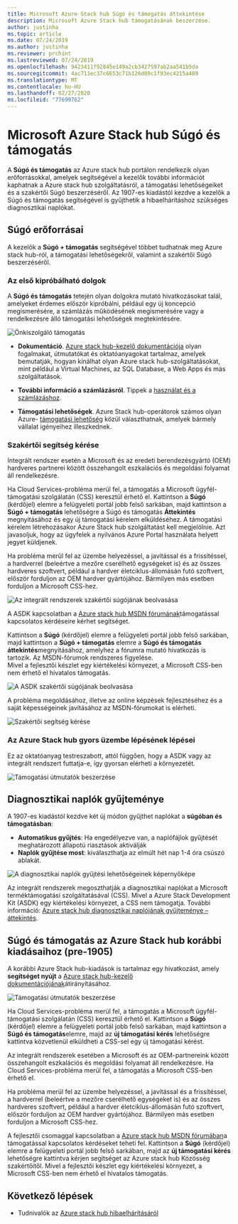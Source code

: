 ```yaml
---
title: Microsoft Azure Stack hub Súgó és támogatás áttekintése
description: Microsoft Azure Stack hub támogatásának beszerzése.
author: justinha
ms.topic: article
ms.date: 07/24/2019
ms.author: justinha
ms.reviewer: prchint
ms.lastreviewed: 07/24/2019
ms.openlocfilehash: 9423411f92845e149a2cb3427597ab2aa541b5da
ms.sourcegitcommit: 4ac711ec37c6653c71b126d09c1f93ec4215a489
ms.translationtype: MT
ms.contentlocale: hu-HU
ms.lasthandoff: 02/27/2020
ms.locfileid: "77699762"
---
```

# <a name="microsoft-azure-stack-hub-help-and-support"></a>Microsoft Azure Stack hub Súgó és támogatás

A **Súgó és támogatás** az Azure stack hub portálon rendelkezik olyan erőforrásokkal, amelyek segítségével a kezelők további információt kaphatnak a Azure stack hub szolgáltatásról, a támogatási lehetőségeiket és a szakértői Súgó beszerzéséről. Az 1907-es kiadástól kezdve a kezelők a Súgó és támogatás segítségével is gyűjthetik a hibaelhárításhoz szükséges diagnosztikai naplókat.  

## <a name="help-resources"></a>Súgó erőforrásai 

A kezelők a **Súgó + támogatás** segítségével többet tudhatnak meg Azure stack hub-ról, a támogatási lehetőségekről, valamint a szakértői Súgó beszerzéséről. 

### <a name="things-to-try-first"></a>Az első kipróbálható dolgok

A **Súgó és támogatás** tetején olyan dolgokra mutató hivatkozásokat talál, amelyeket érdemes először kipróbálni, például egy új koncepció megismerésére, a számlázás működésének megismerésére vagy a rendelkezésre álló támogatási lehetőségek megtekintésére. 

![Önkiszolgáló támogatás](media/azure-stack-help-and-support/get-support-tiles.png)

- **Dokumentáció**. [Azure stack hub-kezelő dokumentációja](index.yml) olyan fogalmakat, útmutatókat és oktatóanyagokat tartalmaz, amelyek bemutatják, hogyan kínálhat olyan Azure stack hub-szolgáltatásokat, mint például a Virtual Machines, az SQL Database, a Web Apps és más szolgáltatások. 

- **További információ a számlázásról**. Tippek a [használat és a számlázáshoz](azure-stack-billing-and-chargeback.md).

- **Támogatási lehetőségek**. Azure Stack hub-operátorok számos olyan Azure- [támogatási lehetőség](https://aka.ms/azstacksupport) közül választhatnak, amelyek bármely vállalat igényeihez illeszkednek. 

### <a name="get-expert-help"></a>Szakértői segítség kérése 

Integrált rendszer esetén a Microsoft és az eredeti berendezésgyártó (OEM) hardveres partnerei között összehangolt eszkalációs és megoldási folyamat áll rendelkezésre.

Ha Cloud Services-probléma merül fel, a támogatás a Microsoft ügyfél-támogatási szolgálatán (CSS) keresztül érhető el. Kattintson a **Súgó** (kérdőjel) elemre a felügyeleti portál jobb felső sarkában, majd kattintson a **Súgó + támogatás** lehetőségre a Súgó és támogatás **Áttekintés** megnyitásához és egy új támogatási kérelem elküldéséhez. A támogatási kérelem létrehozásakor Azure Stack hub szolgáltatást kell megjelölnie. Azt javasoljuk, hogy az ügyfelek a nyilvános Azure Portal használata helyett jegyet küldjenek. 

Ha probléma merül fel az üzembe helyezéssel, a javítással és a frissítéssel, a hardverrel (beleértve a mezőre cserélhető egységeket is) és az összes hardveres szoftvert, például a hardver életciklus-állomásán futó szoftvert, először forduljon az OEM hardver gyártójához. Bármilyen más esetben forduljon a Microsoft CSS-hez.

![Az integrált rendszerek szakértői súgójának beolvasása](media/azure-stack-help-and-support/get-support-integrated.png)

A ASDK kapcsolatban a [Azure stack hub MSDN fórumának](https://social.msdn.microsoft.com/Forums/azure/home?forum=azurestack)támogatással kapcsolatos kérdéseire kérhet segítséget. 

Kattintson a **Súgó** (kérdőjel) elemre a felügyeleti portál jobb felső sarkában, majd kattintson a **Súgó + támogatás** elemre a **Súgó és támogatás áttekintés**megnyitásához, amelyhez a fórumra mutató hivatkozás is tartozik. Az MSDN-fórumok rendszeres figyelése.  
Mivel a fejlesztői készlet egy kiértékelési környezet, a Microsoft CSS-ben nem érhető el hivatalos támogatás.

![A ASDK szakértői súgójának beolvasása](media/azure-stack-help-and-support/get-support-asdk.png)

A probléma megoldásához, illetve az online képzések fejlesztéséhez és a saját képességeinek javításához az MSDN-fórumokat is elérheti. 

![Szakértői segítség kérése](media/azure-stack-help-and-support/get-support-cards.png)

### <a name="get-up-to-speed-with-azure-stack-hub"></a>Az Azure Stack hub gyors üzembe lépésének lépései

Ez az oktatóanyag testreszabott, attól függően, hogy a ASDK vagy az integrált rendszert futtatja-e, így gyorsan elérheti a környezetét. 

![Támogatási útmutatók beszerzése](media/azure-stack-help-and-support/get-support-tutorials.png)

## <a name="diagnostic-log-collection"></a>Diagnosztikai naplók gyűjteménye

A 1907-es kiadástól kezdve két új módon gyűjthet naplókat a **súgóban és támogatásban**:

- **Automatikus gyűjtés**: Ha engedélyezve van, a naplófájlok gyűjtését meghatározott állapotú riasztások aktiválják 
- **Naplók gyűjtése most**: kiválaszthatja az elmúlt hét nap 1-4 óra csúszó ablakát.

![A diagnosztikai naplók gyűjtési lehetőségeinek képernyőképe](media/azure-stack-automatic-log-collection/azure-stack-log-collection-overview.png)

Az integrált rendszerek megoszthatják a diagnosztikai naplókat a Microsoft terméktámogatási szolgáltatásával (CSS). Mivel a Azure Stack Development Kit (ASDK) egy kiértékelési környezet, a CSS nem támogatja. További információ: [Azure stack hub diagnosztikai naplójának gyűjteménye – áttekintés](azure-stack-diagnostic-log-collection-overview.md).



## <a name="help-and-support-for-earlier-releases-azure-stack-hub-pre-1905"></a>Súgó és támogatás az Azure Stack hub korábbi kiadásaihoz (pre-1905)

A korábbi Azure Stack hub-kiadások is tartalmaz egy hivatkozást, amely **segítséget nyújt** a [Azure stack hub-kezelő dokumentációjának](https://aka.ms/adminportaldocs)átirányításához.

![Támogatási útmutatók beszerzése](media/azure-stack-help-and-support/get-support-previous.png)

Ha Cloud Services-probléma merül fel, a támogatás a Microsoft ügyfél-támogatási szolgálatán (CSS) keresztül érhető el. Kattintson a **Súgó** (kérdőjel) elemre a felügyeleti portál jobb felső sarkában, majd kattintson a **Súgó és támogatás**elemre, majd az **új támogatási kérés** lehetőségre kattintva közvetlenül elküldheti a CSS-sel egy új támogatási kérést.

Az integrált rendszerek esetében a Microsoft és az OEM-partnereink között összehangolt eszkalációs és megoldási folyamat áll rendelkezésre. Ha Cloud Services-probléma merül fel, a támogatás a Microsoft CSS-ben érhető el. 

Ha probléma merül fel az üzembe helyezéssel, a javítással és a frissítéssel, a hardverrel (beleértve a mezőre cserélhető egységeket is) és az összes hardveres szoftvert, például a hardver életciklus-állomásán futó szoftvert, először forduljon az OEM hardver gyártójához. Bármilyen más esetben forduljon a Microsoft CSS-hez.

A fejlesztői csomaggal kapcsolatban a [Azure stack hub MSDN fórumában](https://social.msdn.microsoft.com/Forums/azure/home?forum=azurestack)a támogatással kapcsolatos kérdéseket teheti fel. Kattintson a **Súgó** (kérdőjel) elemre a felügyeleti portál jobb felső sarkában, majd az **új támogatási kérés** lehetőségre kattintva kérjen segítséget az Azure stack hub Közösség szakértőitől.
Mivel a fejlesztői készlet egy kiértékelési környezet, a Microsoft CSS-ben nem érhető el hivatalos támogatás.

## <a name="next-steps"></a>Következő lépések

- Tudnivalók az [Azure stack hub hibaelhárításáról](azure-stack-troubleshooting.md)